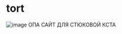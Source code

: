 # tort
![image](https://github.com/romausnul/tort/assets/119739400/c0919284-8c25-45db-8320-57f1a2c77de7)
ОПА САЙТ ДЛЯ СТЮКОВОЙ КСТА 
